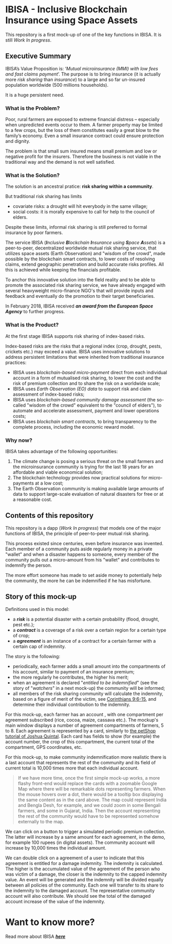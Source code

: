 # IBISA - Inclusive Blockchain Insurance using Space Assets
This repository is a first mock-up of one of the key functions in IBISA. It is still _Work In progress_.
## Executive Summary
IBISA’s Value Proposition is: ‘_Mutual microinsurance (MMI) with low fees and fast claims payment_’. The purpose is to bring insurance (it is actually more _risk sharing_ than _insurance_) to a large and so far un-insured population worldwide (500 millions households). 

It is a huge persistent need.
### What is the Problem?
Poor, rural farmers are exposed to extreme financial distress – especially when unpredicted events occur to them.  A farmer property may be limited to a few crops, but the loss of them constitutes easily a great blow to the family’s economy. Even a small insurance contract could ensure protection and dignity. 

The problem is that small sum insured means small premium and low or negative profit for the insurers.  Therefore the business is not viable in the traditional way and the demand is not well satisfied. 
### What is the Solution?
The solution is an ancestral pratice: **risk sharing within a community**.

But traditional risk sharing has limits
  * covariate risks: a drought will hit everybody in the same village;
  * social costs: it is morally expensive to call for help to the council of elders.
  
Despite these limits, informal risk sharing is still preferred to formal insurance by poor farmers.

The service IBISA (_**I**nclusive **B**lockchain **I**nsurance using **S**pace **A**ssets_) is a peer-to-peer, decentralized worldwide mutual risk sharing service, that utilizes space assets (Earth Observation) and "wisdom of the crowd", made possible by the blockchain smart contracts, to lower costs of resolving claims, extend geographic penetration and build accurate risks profiles. All this is achieved while keeping the financials profitable.

To anchor this innovative solution into the field reality and to be able to promote the associated risk sharing service, we have already engaged with several heavyweight micro-finance NGO's that will provide inputs and feedback and eventually do the promotion to their target beneficiaries.

In February 2018, IBISA received **_an award from the European Space Agency_** to further progress.

### What is the Product?
At the first stage IBISA supports risk sharing of index-based risks.

Index-based risks are the risks that a regional index (crop, drought, pests, crickets etc.) may exceed a value. IBISA uses innovative solutions to address persistent limitations that were inherited from traditional insurance practices:
* IBISA uses _blockchain-based micro-payment_ direct from each individual account in a form of mutualised risk sharing, to lower the cost and the risk of premium collection and to share the risk on a worldwide scale;
* IBISA uses _Earth Observation (EO) data_ to support risk and claim assessment of index-based risks;
* IBISA uses _blockchain-based community damage assessment_ (the so-called "wisdom of the crowd" equivalent to the "council of elders"), to automate and accelerate assessment, payment and lower operations costs;
* IBISA uses _blockchain smart contracts_, to bring transparency to the complete process, including the economic reward model.
### Why now?
IBISA takes advantage of the following opportunities:
1. The climate change is posing a serious threat on the small farmers and the microinsurance community is trying for the last 18 years for an affordable and viable economical solution;
1. The blockchain technology provides now practical solutions for micro-payments at a low cost;
1. The Earth Observation community is making available large amounts of data to support large-scale evaluation of natural disasters for free or at a reasonable cost.
## Contents of this repository
This repository is a dapp (_Work In progress_) that models one of the major functions of IBISA, the principle of peer-to-peer mutual risk sharing.

This process existed since centuries, even before insurance was invented. 
Each member of a community puts aside regularly money in a private "wallet" and when a disaster happens to someone, 
every member of the community pulls out a micro-amount from his "wallet" and contributes to indemnify the person.

The more effort someone has made to set aside money to potentially help the community, the more he can be indemnified if he has misfortune.
## Story of this mock-up
Definitions used in this model:
* a **_risk_** is a potential disaster with a certain probability (flood, drought, pest etc.);
* a **_contract_** is a coverage of a risk over a certain region for a certain type of crop;
* a **_agreement_** is an instance of a contract for a certain farmer with a certain cap of indemnity.

The story is the following:
* periodically, each farmer adds a small amount into the compartments of his account, similar to payment of an insurance premium;
* the more regularly he contributes, the higher his merit;
* when an agreement  is declared "_entitled to be indemnified_" (see the story of "_watchers_" in a next mock-up) the community will be informed;
* all members of the risk sharing community will calculate the indemnity, based on a figure of merit of the victim, see [Corinthians 9:6-15](https://www.biblegateway.com/passage/?search=2%20Corinthians%209:6-15), and determine their individual contribution to the indemnity.

For this mock-up, each farmer has an account , with one compartment per agreement subscribed (rice, cocoa, maize, cassava etc.).
The mockup's main window displays a number of agreement compartments of farmers, 5 to 8. Each agreement is represented by a card, similarly to [the petShop tutorial of Joshua Quintal](http://truffleframework.com/tutorials/pet-shop).
Each card has fields to show (for example) the account number, the crop of this compartment, the current total of the compartment, GPS coordinates, etc.

For this mock-up, to make community indemnification more realistic there is a last account that represents the rest of the community and its field of current total is 10,000 times more that each individual account.

> If we have more time, once the first simple mock-up works, a more flashy front-end would replace the cards with a zoomable Google Map where there will be remarkable dots representing farmers. When the mouse hovers over a dot, there would be a tooltip box displaying the same content as in the card above. The map could represent India and Bengla Desh, for example, and we could zoom in some Bengali farmers, and some in Gujarat, India. Then the account representing the rest of the community would have to be represented somehow externally to the map.

We can click on a button to trigger a simulated periodic premium collection. 
The latter will increase by a same amount for each agreement, in the demo, for example 100 rupees (in digital assets).
The community account will increase by 10,000 times the individual amount.

We can double click on a agreement of a user to indicate that this agreement is entitled for a damage indemnity.
The indemnity is calculated. 
The higher is the accumulated value of the agreement of the person who was victim of a damage, the closer is the indemnity to the capped indemnity value.
An event will be generated and the indemnity will be divided equally between all policies of the community.
Each one will transfer to its share to the indemnity to the damaged account.
The representative community account will also contribute. We should see the total of the damaged account increase of the value of the indemnity.
# Want to know more?

Read more about IBISA [**_here_**](http://www.bitbank.lu/ibisa)

